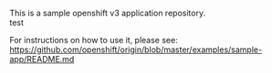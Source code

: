 This is a sample openshift v3 application repository.  
test

For instructions on how to use it, please see: https://github.com/openshift/origin/blob/master/examples/sample-app/README.md
